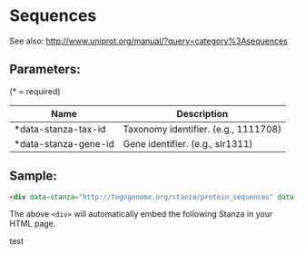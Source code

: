 Sequences
=================

See also: http://www.uniprot.org/manual/?query=category%3Asequences

## Parameters:

(* = required)

| Name                 | Description                          |
|----------------------|--------------------------------------|
| *data-stanza-tax-id  | Taxonomy identifier. (e.g., 1111708) |
| *data-stanza-gene-id | Gene identifier. (e.g., slr1311)     |

## Sample:

```html
<div data-stanza="http://togogenome.org/stanza/protein_sequences" data-stanza-tax-id="1111708" data-stanza-gene-id="slr1311"></div>
```

The above `<div>` will automatically embed the following Stanza in your HTML page.

<div data-stanza="http://togogenome.org/stanza/protein_sequences" data-stanza-tax-id="1111708" data-stanza-gene-id="slr1311"></div>

test

<div data-stanza="http://localhost:3000/protein_sequences" data-stanza-tax-id="1111708" data-stanza-gene-id="slr1311"></div>
